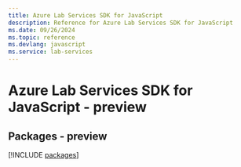 ```yaml
---
title: Azure Lab Services SDK for JavaScript
description: Reference for Azure Lab Services SDK for JavaScript
ms.date: 09/26/2024
ms.topic: reference
ms.devlang: javascript
ms.service: lab-services
---
```

# Azure Lab Services SDK for JavaScript - preview
## Packages - preview
[!INCLUDE [packages](lab-services-index.md)]
